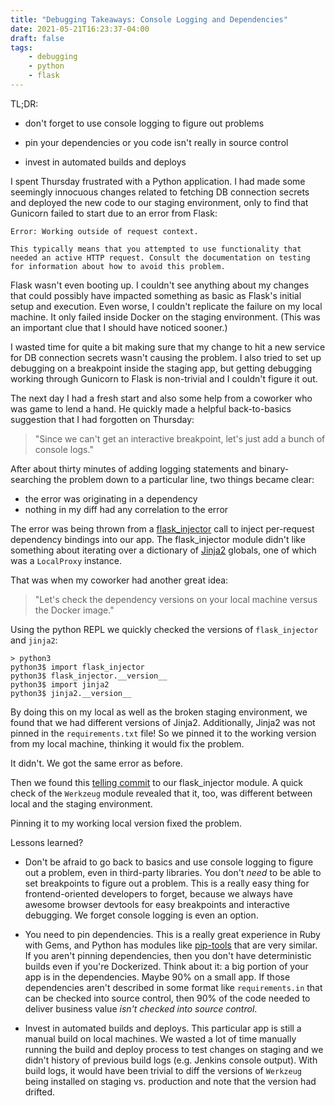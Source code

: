 ```yaml
---
title: "Debugging Takeaways: Console Logging and Dependencies"
date: 2021-05-21T16:23:37-04:00
draft: false
tags:
    - debugging
    - python
    - flask
---
```


TL;DR:

- don't forget to use console logging to figure out problems

- pin your dependencies or you code isn't really in source control

- invest in automated builds and deploys

I spent Thursday frustrated with a Python application. I had made some seemingly innocuous changes related to fetching DB connection secrets and deployed the new code to our staging environment, only to find that Gunicorn failed to start due to an error from Flask:

```
Error: Working outside of request context.

This typically means that you attempted to use functionality that needed an active HTTP request. Consult the documentation on testing for information about how to avoid this problem.
```

Flask wasn't even booting up. I couldn't see anything about my changes that could possibly have impacted something as basic as Flask's initial setup and execution. Even worse, I couldn't replicate the failure on my local machine. It only failed inside Docker on the staging environment. (This was an important clue that I should have noticed sooner.)

I wasted time for quite a bit making sure that my change to hit a new service for DB connection secrets wasn't causing the problem. I also tried to set up debugging on a breakpoint inside the staging app, but getting debugging working through Gunicorn to Flask is non-trivial and I couldn't figure it out.

The next day I had a fresh start and also some help from a coworker who was game to lend a hand. He quickly made a helpful back-to-basics suggestion that I had forgotten on Thursday:

> "Since we can't get an interactive breakpoint, let's just add a bunch of console logs."

After about thirty minutes of adding logging statements and binary-searching the problem down to a particular line, two things became clear:

- the error was originating in a dependency
- nothing in my diff had any correlation to the error

The error was being thrown from a [flask_injector](https://github.com/alecthomas/flask_injector) call to inject per-request dependency bindings into our app. The flask_injector module didn't like something about iterating over a dictionary of [Jinja2](https://pypi.org/project/Jinja2/) globals, one of which was a `LocalProxy` instance.

That was when my coworker had another great idea:

> "Let's check the dependency versions on your local machine versus the Docker image."

Using the python REPL we quickly checked the versions of `flask_injector` and `jinja2`:

```
> python3
python3$ import flask_injector
python3$ flask_injector.__version__
python3$ import jinja2
python3$ jinja2.__version__
```

By doing this on my local as well as the broken staging environment, we found that we had different versions of Jinja2. Additionally, Jinja2 was not pinned in the `requirements.txt` file! So we pinned it to the working version from my local machine, thinking it would fix the problem.

It didn't. We got the same error as before.

Then we found this [telling commit](https://github.com/alecthomas/flask_injector/commit/b57e5e054a8e3886f8804bdd367a8b353c4b3b19) to our flask_injector module. A quick check of the `Werkzeug` module revealed that it, too, was different between local and the staging environment.

Pinning it to my working local version fixed the problem.

Lessons learned?

- Don't be afraid to go back to basics and use console logging to figure out a problem, even in third-party libraries. You don't _need_ to be able to set breakpoints to figure out a problem. This is a really easy thing for frontend-oriented developers to forget, because we always have awesome browser devtools for easy breakpoints and interactive debugging. We forget console logging is even an option.

- You need to pin dependencies. This is a really great experience in Ruby with Gems, and Python has modules like [pip-tools](https://github.com/jazzband/pip-tools) that are very similar. If you aren't pinning dependencies, then you don't have deterministic builds even if you're Dockerized. Think about it: a big portion of your app is in the dependencies. Maybe 90% on a small app. If those dependencies aren't described in some format like `requirements.in` that can be checked into source control, then 90% of the code needed to deliver business value _isn't checked into source control_.

- Invest in automated builds and deploys. This particular app is still a manual build on local machines. We wasted a lot of time manually running the build and deploy process to test changes on staging and we didn't history of previous build logs (e.g. Jenkins console output). With build logs, it would have been trivial to diff the versions of `Werkzeug` being installed on staging vs. production and note that the version had drifted.
